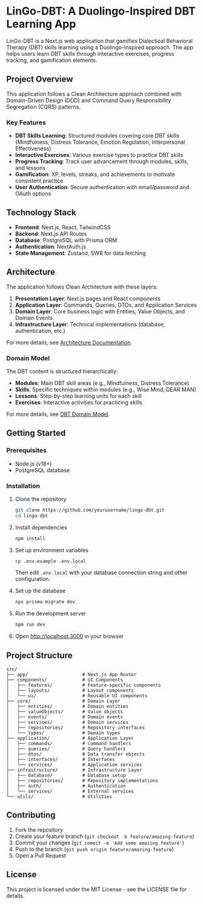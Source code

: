 # LinGo-DBT: A Duolingo-Inspired DBT Learning App

LinGo-DBT is a Next.js web application that gamifies Dialectical Behavioral Therapy (DBT) skills learning using a Duolingo-inspired approach. The app helps users learn DBT skills through interactive exercises, progress tracking, and gamification elements.

## Project Overview

This application follows a Clean Architecture approach combined with Domain-Driven Design (DDD) and Command Query Responsibility Segregation (CQRS) patterns.

### Key Features

- **DBT Skills Learning**: Structured modules covering core DBT skills (Mindfulness, Distress Tolerance, Emotion Regulation, Interpersonal Effectiveness)
- **Interactive Exercises**: Various exercise types to practice DBT skills
- **Progress Tracking**: Track user advancement through modules, skills, and lessons
- **Gamification**: XP, levels, streaks, and achievements to motivate consistent practice
- **User Authentication**: Secure authentication with email/password and OAuth options

## Technology Stack

- **Frontend**: Next.js, React, TailwindCSS
- **Backend**: Next.js API Routes
- **Database**: PostgreSQL with Prisma ORM
- **Authentication**: NextAuth.js
- **State Management**: Zustand, SWR for data fetching

## Architecture

The application follows Clean Architecture with these layers:

1. **Presentation Layer**: Next.js pages and React components
2. **Application Layer**: Commands, Queries, DTOs, and Application Services
3. **Domain Layer**: Core business logic with Entities, Value Objects, and Domain Events
4. **Infrastructure Layer**: Technical implementations (database, authentication, etc.)

For more details, see [Architecture Documentation](docs/architecture.md).

### Domain Model

The DBT content is structured hierarchically:
- **Modules**: Main DBT skill areas (e.g., Mindfulness, Distress Tolerance)
- **Skills**: Specific techniques within modules (e.g., Wise Mind, DEAR MAN)
- **Lessons**: Step-by-step learning units for each skill
- **Exercises**: Interactive activities for practicing skills

For more details, see [DBT Domain Model](docs/dbt-domain-model.md).

## Getting Started

### Prerequisites

- Node.js (v18+)
- PostgreSQL database

### Installation

1. Clone the repository
   ```bash
   git clone https://github.com/yourusername/lingo-dbt.git
   cd lingo-dbt
   ```

2. Install dependencies
   ```bash
   npm install
   ```

3. Set up environment variables
   ```bash
   cp .env.example .env.local
   ```
   Then edit `.env.local` with your database connection string and other configuration.

4. Set up the database
   ```bash
   npx prisma migrate dev
   ```

5. Run the development server
   ```bash
   npm run dev
   ```

6. Open [http://localhost:3000](http://localhost:3000) in your browser

## Project Structure

```
src/
├── app/                    # Next.js App Router
├── components/             # UI Components
│   ├── features/           # Feature-specific components
│   ├── layouts/            # Layout components
│   └── ui/                 # Reusable UI components
├── core/                   # Domain Layer
│   ├── entities/           # Domain entities
│   ├── valueObjects/       # Value objects
│   ├── events/             # Domain events
│   ├── services/           # Domain services
│   ├── repositories/       # Repository interfaces
│   └── types/              # Domain types
├── application/            # Application Layer
│   ├── commands/           # Command handlers
│   ├── queries/            # Query handlers
│   ├── dtos/               # Data transfer objects
│   ├── interfaces/         # Interfaces
│   └── services/           # Application services
├── infrastructure/         # Infrastructure Layer
│   ├── database/           # Database setup
│   ├── repositories/       # Repository implementations
│   ├── auth/               # Authentication
│   └── services/           # External services
└── utils/                  # Utilities
```

## Contributing

1. Fork the repository
2. Create your feature branch (`git checkout -b feature/amazing-feature`)
3. Commit your changes (`git commit -m 'Add some amazing feature'`)
4. Push to the branch (`git push origin feature/amazing-feature`)
5. Open a Pull Request

## License

This project is licensed under the MIT License - see the LICENSE file for details.
